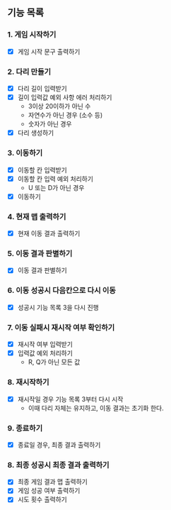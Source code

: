 ## 기능 목록

### 1. 게임 시작하기
- [x] 게임 시작 문구 출력하기

### 2. 다리 만들기
- [x] 다리 길이 입력받기
- [x] 길이 입력값 예외 사항 에러 처리하기
  - 3이상 20이하가 아닌 수
  - 자연수가 아닌 경우 (소수 등)
  - 숫자가 아닌 경우
- [x] 다리 생성하기

### 3. 이동하기
- [x] 이동할 칸 입력받기
- [x] 이동할 칸 입력 예외 처리하기
  - U 또는 D가 아닌 경우
- [x] 이동하기

### 4. 현재 맵 출력하기
- [x] 현재 이동 결과 출력하기

### 5. 이동 결과 판별하기
- [x] 이동 결과 판별하기

### 6. 이동 성공시 다음칸으로 다시 이동
- [x] 성공시 기능 목록 3을 다시 진행

### 7. 이동 실패시 재시작 여부 확인하기
- [x] 재시작 여부 입력받기
- [x] 입력값 예외 처리하기
  - R, Q가 아닌 모든 값

### 8. 재시작하기
- [x] 재시작일 경우 기능 목록 3부터 다시 시작 
  - 이때 다리 자체는 유지하고, 이동 결과는 초기화 한다.

### 9. 종료하기
- [x] 종료일 경우, 최종 결과 출력하기

### 8. 최종 성공시 최종 결과 출력하기
- [x] 최종 게임 결과 맵 출력하기
- [x] 게임 성공 여부 출력하기
- [x] 시도 횟수 출력하기